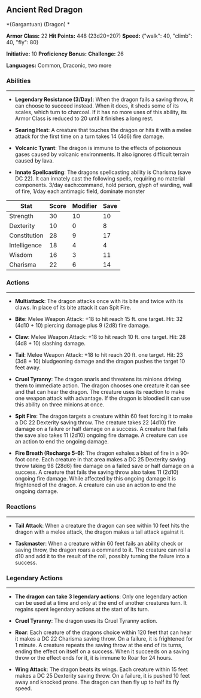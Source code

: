 ## Ancient Red Dragon
*(Gargantuan) (Dragon) *

**Armor Class:** 22
**Hit Points:** 448 (23d20+207)
**Speed:** {"walk": 40, "climb": 40, "fly": 80}

**Initiative:** 10
**Proficiency Bonus:**
**Challenge:** 26

**Languages:** Common, Draconic, two more

### Abilities
 --- 
- **Legendary Resistance (3/Day)**: When the dragon fails a saving throw, it can choose to succeed instead. When it does, it sheds some of its scales, which turn to charcoal. If it has no more uses of this ability, its Armor Class is reduced to 20 until it finishes a long rest.

- **Searing Heat**: A creature that touches the dragon or hits it with a melee attack for the first time on a turn takes 14 (4d6) fire damage.

- **Volcanic Tyrant**: The dragon is immune to the effects of poisonous gases caused by volcanic environments. It also ignores difficult terrain caused by lava.

- **Innate Spellcasting**: The dragons spellcasting ability is Charisma (save DC 22). It can innately cast the following spells, requiring no material components. 3/day each:command, hold person, glyph of warding, wall of fire,  1/day each:antimagic field, dominate monster



| Stat | Score | Modifier | Save |
| ---- | ---- | ---- | ---- |
| Strength | 30 | 10 | 10 |
| Dexterity | 10 | 0 | 8 |
| Constitution | 28 | 9 | 17 |
| Intelligence | 18 | 4 | 4 |
| Wisdom | 16 | 3 | 11 |
| Charisma | 22 | 6 | 14 |

### Actions
 --- 
- **Multiattack**: The dragon attacks once with its bite and twice with its claws. In place of its bite attack  it can Spit Fire.

- **Bite**: Melee Weapon Attack: +18 to hit  reach 15 ft.  one target. Hit: 32 (4d10 + 10) piercing damage plus 9 (2d8) fire damage.

- **Claw**: Melee Weapon Attack: +18 to hit  reach 10 ft.  one target. Hit: 28 (4d8 + 10) slashing damage.

- **Tail**: Melee Weapon Attack: +18 to hit  reach 20 ft.  one target. Hit: 23 (3d8 + 10) bludgeoning damage  and the dragon pushes the target 10 feet away.

- **Cruel Tyranny**: The dragon snarls and threatens its minions  driving them to immediate action. The dragon chooses one creature it can see and that can hear the dragon. The creature uses its reaction to make one weapon attack with advantage. If the dragon is bloodied  it can use this ability on three minions at once.

- **Spit Fire**: The dragon targets a creature within 60 feet  forcing it to make a DC 22 Dexterity saving throw. The creature takes 22 (4d10) fire damage on a failure or half damage on a success. A creature that fails the save also takes 11 (2d10) ongoing fire damage. A creature can use an action to end the ongoing damage.

- **Fire Breath (Recharge 5-6)**: The dragon exhales a blast of fire in a 90-foot cone. Each creature in that area makes a DC 25 Dexterity saving throw  taking 98 (28d6) fire damage on a failed save or half damage on a success. A creature that fails the saving throw also takes 11 (2d10) ongoing fire damage. While affected by this ongoing damage  it is frightened of the dragon. A creature can use an action to end the ongoing damage.

### Reactions
 --- 
- **Tail Attack**: When a creature the dragon can see within 10 feet hits the dragon with a melee attack, the dragon makes a tail attack against it.

- **Taskmaster**: When a creature within 60 feet fails an ability check or saving throw, the dragon roars a command to it. The creature can roll a d10 and add it to the result of the roll, possibly turning the failure into a success.

### Legendary Actions
 --- 
- **The dragon can take 3 legendary actions**: Only one legendary action can be used at a time and only at the end of another creatures turn. It regains spent legendary actions at the start of its turn.

- **Cruel Tyranny**: The dragon uses its Cruel Tyranny action.

- **Roar**: Each creature of the dragons choice within 120 feet that can hear it makes a DC 22 Charisma saving throw. On a failure, it is frightened for 1 minute. A creature repeats the saving throw at the end of its turns, ending the effect on itself on a success. When it succeeds on a saving throw or the effect ends for it, it is immune to Roar for 24 hours.

- **Wing Attack**: The dragon beats its wings. Each creature within 15 feet makes a DC 25 Dexterity saving throw. On a failure, it is pushed 10 feet away and knocked prone. The dragon can then fly up to half its fly speed.

